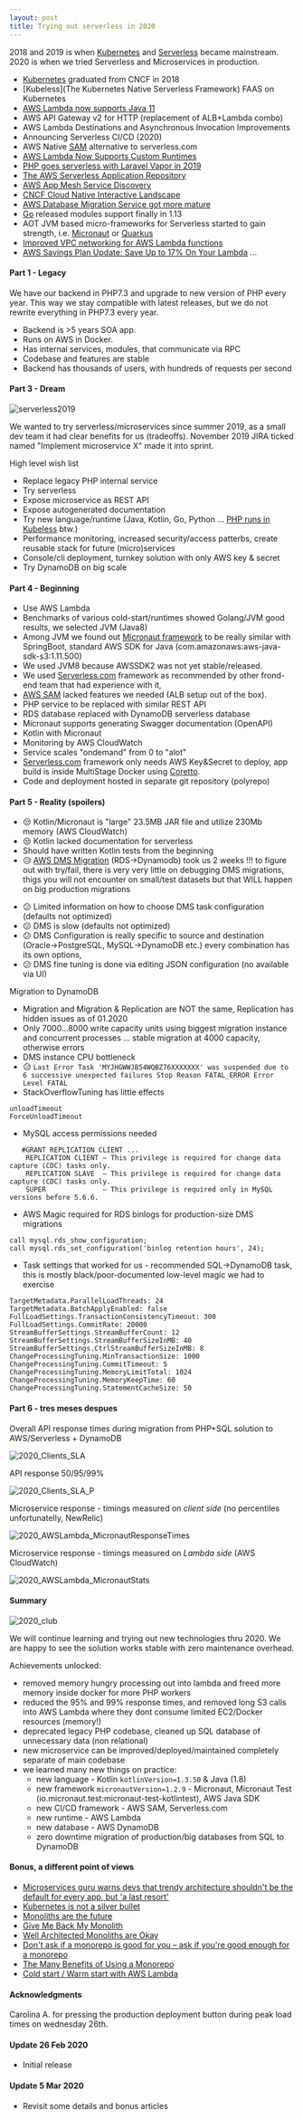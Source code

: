```yaml
---
layout: post
title: Trying out serverless in 2020
---
```


2018 and 2019 is when [Kubernetes](https://www.cncf.io/blog/2018/03/06/kubernetes-first-cncf-project-graduate/) and [Serverless](https://serverless.com/blog/) became mainstream.
2020 is when we tried Serverless and Microservices in production.


- [Kubernetes](https://kubernetes.io/blog/) graduated from CNCF in 2018 
- [Kubeless](The Kubernetes Native Serverless Framework) FAAS on Kubernetes
- [AWS Lambda now supports Java 11](https://aws.amazon.com/about-aws/whats-new/2019/11/aws-lambda-supports-java-11/)
- AWS API Gateway v2 for HTTP (replacement of ALB+Lambda combo)
- AWS Lambda Destinations and Asynchronous Invocation Improvements
- Announcing Serverless CI/CD (2020)
- AWS Native [SAM](https://aws.amazon.com/serverless/sam/) alternative to serverless.com
- [AWS Lambda Now Supports Custom Runtimes](https://aws.amazon.com/about-aws/whats-new/2018/11/aws-lambda-now-supports-custom-runtimes-and-layers/)
- [PHP goes serverless with Laravel Vapor in 2019](https://vapor.laravel.com/)
- [The AWS Serverless Application Repository](https://aws.amazon.com/serverless/serverlessrepo/)
- [AWS App Mesh Service Discovery](https://aws.amazon.com/about-aws/whats-new/2019/06/aws-app-mesh-service-discovery-with-aws-cloud-map-generally-available/)
- [CNCF Cloud Native Interactive Landscape](https://landscape.cncf.io/format=serverless)
- [AWS Database Migration Service got more mature](https://docs.aws.amazon.com/dms/index.html)
- [Go](https://golang.org/) released modules support finally in 1.13
- AOT JVM based micro-frameworks for Serverless started to gain strength, i.e. [Micronaut](https://micronaut.io) or [Quarkus](https://quarkus.io)
- [Improved VPC networking for AWS Lambda functions](https://aws.amazon.com/blogs/compute/announcing-improved-vpc-networking-for-aws-lambda-functions/)
- [AWS Savings Plan Update: Save Up to 17% On Your Lambda](https://aws.amazon.com/blogs/aws/savings-plan-update-save-up-to-17-on-your-lambda-workloads/)
...


#### Part 1 - Legacy

We have our backend in PHP7.3 and upgrade to new version of PHP every year.
This way we stay compatible with latest releases, but we do not rewrite everything in PHP7.3 every year.

* Backend is >5 years SOA app.
* Runs on AWS in Docker.
* Has internal services, modules, that communicate via RPC
* Codebase and features are stable
* Backend has thousands of users, with hundreds of requests per second

#### Part 3 - Dream

![serverless2019](/images/serverless2019.jpg)

We wanted to try serverless/microservices since summer 2019, as a small dev team it had clear benefits for us (tradeoffs).
November 2019 JIRA ticked named "Implement microservice X" made it into sprint.

High level wish list

- Replace legacy PHP internal service
- Try serverless
- Expose microservice as REST API
- Expose autogenerated documentation
- Try new language/runtime (Java, Kotlin, Go, Python ... [PHP runs in Kubeless](https://github.com/kubeless/kubeless/tree/master/examples/php) btw.)
- Performance monitoring, increased security/access patterbs, create reusable stack for future (micro)services
- Console/cli deployment, turnkey solution with only AWS key & secret
- Try DynamoDB on big scale

#### Part 4 - Beginning

- Use AWS Lambda
- Benchmarks of various cold-start/runtimes showed Golang/JVM good results, we selected JVM (Java8)
- Among JVM we found out [Micronaut framework](https://guides.micronaut.io/micronaut-function-aws-lambda/guide/index.html) to be really similar with SpringBoot, standard AWS SDK for Java (com.amazonaws:aws-java-sdk-s3:1.11.500)
- We used JVM8 because AWSSDK2 was not yet stable/released.
- We used [Serverless.com](https://serverless.com/) framework as recommended by other frond-end team that had experience with it,
- [AWS SAM](https://aws.amazon.com/serverless/sam/) lacked features we needed (ALB setup out of the box).
- PHP service to be replaced with similar REST API
- RDS database replaced with DynamoDB serverless database
- Micronaut supports generating Swagger documentation (OpenAPI)
- Kotlin with Micronaut
- Monitoring by AWS CloudWatch
- Service scales "ondemand" from 0 to "alot"
- [Serverless.com](https://serverless.com/) framework only needs AWS Key&Secret to deploy, app build is inside MultiStage Docker using [Coretto](https://aws.amazon.com/corretto/).
- Code and deployment hosted in separate git repository (polyrepo)

#### Part 5 - Reality (spoilers)

- 😒 Kotlin/Micronaut is "large" 23.5MB JAR file and utilize 230Mb memory (AWS CloudWatch)
- 😒 Kotlin lacked documentation for serverless
- Should have written Kotlin tests from the beginning
- 😥 [AWS DMS Migration](https://aws.amazon.com/blogs/database/debugging-your-aws-dms-migrations-what-to-do-when-things-go-wrong-part-3/) (RDS->Dynamodb) took us 2 weeks !!! to figure out with try/fail,
there is very very little on debugging DMS migrations, thigs you will not encounter on small/test datasets but that WILL happen on big production migrations
* 😕 Limited information on how to choose DMS task configuration (defaults not optimized)
* 😕 DMS is slow (defaults not optimized)
* 😕 DMS Configuration is really specific to source and destination (Oracle->PostgreSQL, MySQL->DynamoDB etc.) every combination has its own options,
* 😕 DMS fine tuning is done via editing JSON configuration (no available via UI)

Migration to DynamoDB

- Migration and Migration & Replication are NOT the same, Replication has hidden issues as of 01.2020
- Only 7000...8000 write capacity units using biggest migration instance and concurrent processes ... stable migration at 4000 capacity, otherwise errors
- DMS instance CPU bottleneck
- 😥 ```Last Error Task 'MYJHGWWJB54WQBZ76XXXXXXX' was suspended due to 6 successive unexpected failures Stop Reason FATAL_ERROR Error Level FATAL```
- StackOverflowTuning has little effects 
```
unloadTimeout
ForceUnloadTimeout
``` 
- MySQL access permissions needed
```
   #GRANT REPLICATION CLIENT ...
    REPLICATION CLIENT – This privilege is required for change data capture (CDC) tasks only. 
    REPLICATION SLAVE  – This privilege is required for change data capture (CDC) tasks only. 
    SUPER              – This privilege is required only in MySQL versions before 5.6.6.
```
- AWS Magic required for RDS binlogs for production-size DMS migrations 
```
call mysql.rds_show_configuration;
call mysql.rds_set_configuration('binlog retention hours', 24);
```
- Task settings that worked for us - recommended SQL->DynamoDB task, this is mostly black/poor-documented low-level magic we had to exercise
```
TargetMetadata.ParallelLoadThreads: 24
TargetMetadata.BatchApplyEnabled: false
FullLoadSettings.TransactionConsistencyTimeout: 300
FullLoadSettings.CommitRate: 20000
StreamBufferSettings.StreamBufferCount: 12
StreamBufferSettings.StreamBufferSizeInMB: 40
StreamBufferSettings.CtrlStreamBufferSizeInMB: 8
ChangeProcessingTuning.MinTransactionSize: 1000
ChangeProcessingTuning.CommitTimeout: 5
ChangeProcessingTuning.MemoryLimitTotal: 1024
ChangeProcessingTuning.MemoryKeepTime: 60
ChangeProcessingTuning.StatementCacheSize: 50
```

#### Part 6 - tres meses despues

Overall API response times during migration from PHP+SQL solution to AWS/Serverless + DynamoDB

![2020_Clients_SLA](/images/serverless2020/2020_Clients_SLA.png)

API response 50/95/99% 

![2020_Clients_SLA_P](/images/serverless2020/2020_Clients_SLA_P.png)

Microservice response - timings measured on *client side* (no percentiles unfortunatelly, NewRelic)

![2020_AWSLambda_MicronautResponseTimes](/images/serverless2020/2020_AWSLambda_MicronautResponseTimes.png)

Microservice response - timings measured on *Lambda side* (AWS CloudWatch)

![2020_AWSLambda_MicronautStats](/images/serverless2020/2020_AWSLambda_MicronautStats.png)

#### Summary

![2020_club](/images/serverless2020/2020_club.jpg)

We will continue learning and trying out new technologies thru 2020.
We are happy to see the solution works stable with zero maintenance overhead.

Achievements unlocked:

- removed memory hungry processing out into lambda and freed more memory inside docker for more PHP workers
- reduced the 95% and 99% response times, and removed long S3 calls into AWS Lambda where they dont 
consume limited EC2/Docker resources (memory!)
- deprecated legacy PHP codebase, cleaned up SQL database of unnecessary data (non relational)
- new microservice can be improved/deployed/maintained completely separate of main codebase
- we learned many new things on practice: 
  - new language - Kotlin `kotlinVersion=1.3.50` & Java (1.8)
  - new framework `micronautVersion=1.2.9` - Micronaut, Micronaut Test (io.micronaut.test:micronaut-test-kotlintest), AWS Java SDK
  - new CI/CD framework - AWS SAM, Serverless.com
  - new runtime - AWS Lambda
  - new database - AWS DynamoDB
  - zero downtime migration of production/big databases from SQL to DynamoDB

#### Bonus, a different point of views

- [Microservices guru warns devs that trendy architecture shouldn't be the default for every app, but 'a last resort'](https://www.theregister.co.uk/2020/03/04/microservices_last_resort/)
- [Kubernetes is not a silver bullet](https://www.techradar.com/news/kubernetes-is-not-a-silver-bullet)
- [Monoliths are the future](https://changelog.com/posts/monoliths-are-the-future)
- [Give Me Back My Monolith](http://www.craigkerstiens.com/2019/03/13/give-me-back-my-monolith/)
- [Well Architected Monoliths are Okay](https://robertnorthard.com/devops-days-well-architected-monoliths-are-okay/)
- [Don't ask if a monorepo is good for you – ask if you're good enough for a monorepo](https://yosefk.com/blog/dont-ask-if-a-monorepo-is-good-for-you-ask-if-youre-good-enough-for-a-monorepo.html)
- [The Many Benefits of Using a Monorepo ](https://pspdfkit.com/blog/2019/benefits-of-a-monorepo/)
- [Cold start / Warm start with AWS Lambda](https://blog.octo.com/en/cold-start-warm-start-with-aws-lambda/)

#### Acknowledgments

Carolina A. for pressing the production deployment button during peak load times on wednesday 26th.

#### Update 26 Feb 2020
   * Initial release
   
#### Update 5 Mar 2020
   * Revisit some details and bonus articles
